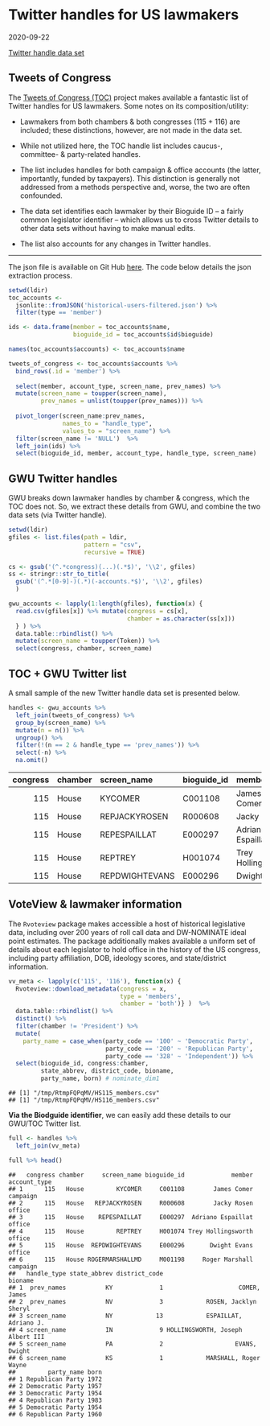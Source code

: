 Twitter handles for US lawmakers
================================

2020-09-22

[Twitter handle data
set](https://github.com/jaytimm/twitter-and-us-lawmakers/blob/master/data/lawmaker-twitter-handles.csv)

Tweets of Congress
------------------

The [Tweets of Congress
(TOC)](https://github.com/alexlitel/congresstweets) project makes
available a fantastic list of Twitter handles for US lawmakers. Some
notes on its composition/utility:

-   Lawmakers from both chambers & both congresses (115 + 116) are
    included; these distinctions, however, are not made in the data set.

-   While not utilized here, the TOC handle list includes caucus-,
    committee- & party-related handles.

-   The list includes handles for both campaign & office accounts (the
    latter, importantly, funded by taxpayers). This distinction is
    generally not addressed from a methods perspective and, worse, the
    two are often confounded.

-   The data set identifies each lawmaker by their Bioguide ID – a
    fairly common legislator identifier – which allows us to cross
    Twitter details to other data sets without having to make manual
    edits.

-   The list also accounts for any changes in Twitter handles.

------------------------------------------------------------------------

The json file is available on Git Hub
[here](https://github.com/alexlitel/congresstweets-automator/blob/master/data/historical-users-filtered.json).
The code below details the json extraction process.

``` r
setwd(ldir)
toc_accounts <- 
  jsonlite::fromJSON('historical-users-filtered.json') %>% 
  filter(type == 'member')

ids <- data.frame(member = toc_accounts$name,
                  bioguide_id = toc_accounts$id$bioguide)

names(toc_accounts$accounts) <- toc_accounts$name 

tweets_of_congress <- toc_accounts$accounts %>% 
  bind_rows(.id = 'member') %>%
  
  select(member, account_type, screen_name, prev_names) %>% 
  mutate(screen_name = toupper(screen_name),
         prev_names = unlist(toupper(prev_names))) %>%
  
  pivot_longer(screen_name:prev_names,
               names_to = "handle_type", 
               values_to = "screen_name") %>%
  filter(screen_name != 'NULL')  %>%
  left_join(ids) %>%
  select(bioguide_id, member, account_type, handle_type, screen_name) 
```

GWU Twitter handles
-------------------

GWU breaks down lawmaker handles by chamber & congress, which the TOC
does not. So, we extract these details from GWU, and combine the two
data sets (via Twitter handle).

``` r
setwd(ldir)
gfiles <- list.files(path = ldir, 
                     pattern = "csv", 
                     recursive = TRUE) 

cs <- gsub('(^.*congress)(...)(.*$)', '\\2', gfiles)
ss <- stringr::str_to_title(
  gsub('(^.*[0-9]-)(.*)(-accounts.*$)', '\\2', gfiles)
  )

gwu_accounts <- lapply(1:length(gfiles), function(x) {
  read.csv(gfiles[x]) %>% mutate(congress = cs[x],
                                 chamber = as.character(ss[x])) 
  } ) %>% 
  data.table::rbindlist() %>%
  mutate(screen_name = toupper(Token)) %>%
  select(congress, chamber, screen_name)
```

TOC + GWU Twitter list
----------------------

A small sample of the new Twitter handle data set is presented below.

``` r
handles <- gwu_accounts %>% 
  left_join(tweets_of_congress) %>%
  group_by(screen_name) %>%
  mutate(n = n()) %>%
  ungroup() %>%
  filter(!(n == 2 & handle_type == 'prev_names')) %>%
  select(-n) %>%
  na.omit()
```

|  congress| chamber | screen\_name   | bioguide\_id | member             | account\_type | handle\_type |
|---------:|:--------|:---------------|:-------------|:-------------------|:--------------|:-------------|
|       115| House   | KYCOMER        | C001108      | James Comer        | campaign      | prev\_names  |
|       115| House   | REPJACKYROSEN  | R000608      | Jacky Rosen        | office        | prev\_names  |
|       115| House   | REPESPAILLAT   | E000297      | Adriano Espaillat  | office        | screen\_name |
|       115| House   | REPTREY        | H001074      | Trey Hollingsworth | office        | screen\_name |
|       115| House   | REPDWIGHTEVANS | E000296      | Dwight Evans       | office        | screen\_name |

VoteView & lawmaker information
-------------------------------

The `Rvoteview` package makes accessible a host of historical
legislative data, including over 200 years of roll call data and
DW-NOMINATE ideal point estimates. The package additionally makes
available a uniform set of details about each legislator to hold office
in the history of the US congress, including party affiliation, DOB,
ideology scores, and state/district information.

``` r
vv_meta <- lapply(c('115', '116'), function(x) {
  Rvoteview::download_metadata(congress = x, 
                               type = 'members', 
                               chamber = 'both')} )  %>%
  data.table::rbindlist() %>%
  distinct() %>%
  filter(chamber != 'President') %>%
  mutate(
    party_name = case_when(party_code == '100' ~ 'Democratic Party',
                           party_code == '200' ~ 'Republican Party',
                           party_code == '328' ~ 'Independent')) %>%
  select(bioguide_id, congress:chamber, 
         state_abbrev, district_code, bioname, 
         party_name, born) # nominate_dim1
```

    ## [1] "/tmp/RtmpFQPqMV/HS115_members.csv"
    ## [1] "/tmp/RtmpFQPqMV/HS116_members.csv"

**Via the Biodguide identifier**, we can easily add these details to our
GWU/TOC Twitter list.

``` r
full <- handles %>%
  left_join(vv_meta)

full %>% head()
```

    ##   congress chamber     screen_name bioguide_id             member account_type
    ## 1      115   House         KYCOMER     C001108        James Comer     campaign
    ## 2      115   House   REPJACKYROSEN     R000608        Jacky Rosen       office
    ## 3      115   House    REPESPAILLAT     E000297  Adriano Espaillat       office
    ## 4      115   House         REPTREY     H001074 Trey Hollingsworth       office
    ## 5      115   House  REPDWIGHTEVANS     E000296       Dwight Evans       office
    ## 6      115   House ROGERMARSHALLMD     M001198     Roger Marshall     campaign
    ##   handle_type state_abbrev district_code                          bioname
    ## 1  prev_names           KY             1                     COMER, James
    ## 2  prev_names           NV             3            ROSEN, Jacklyn Sheryl
    ## 3 screen_name           NY            13            ESPAILLAT, Adriano J.
    ## 4 screen_name           IN             9 HOLLINGSWORTH, Joseph Albert III
    ## 5 screen_name           PA             2                    EVANS, Dwight
    ## 6 screen_name           KS             1            MARSHALL, Roger Wayne
    ##         party_name born
    ## 1 Republican Party 1972
    ## 2 Democratic Party 1957
    ## 3 Democratic Party 1954
    ## 4 Republican Party 1983
    ## 5 Democratic Party 1954
    ## 6 Republican Party 1960
